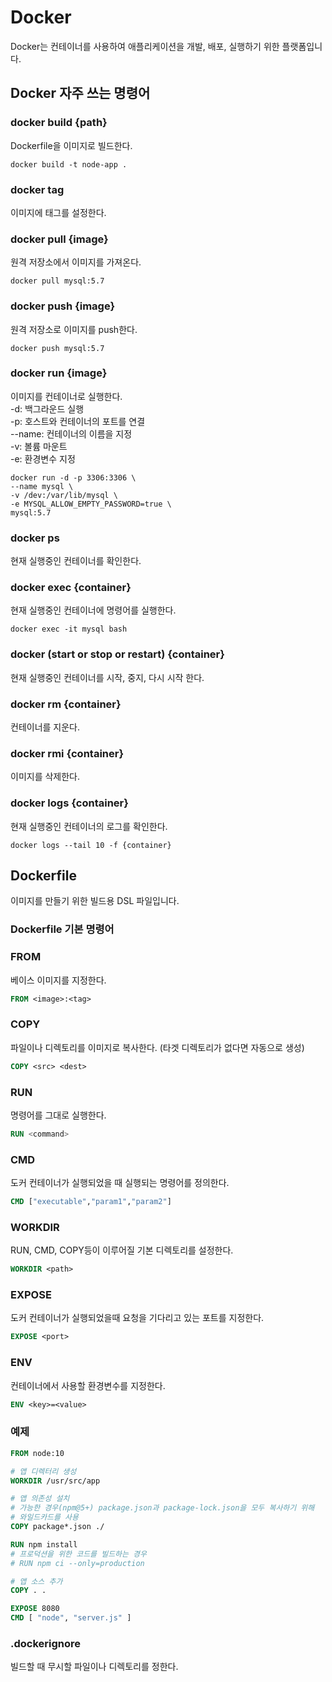 # Docker

Docker는 컨테이너를 사용하여 애플리케이션을 개발, 배포, 실행하기 위한 플랫폼입니다.

## Docker 자주 쓰는 명령어

### docker build {path}

Dockerfile을 이미지로 빌드한다.

```
docker build -t node-app .
```

### docker tag

이미지에 태그를 설정한다.

### docker pull {image}

원격 저장소에서 이미지를 가져온다.

```
docker pull mysql:5.7
```

### docker push {image}

원격 저장소로 이미지를 push한다.

```
docker push mysql:5.7
```

### docker run {image}

이미지를 컨테이너로 실행한다.  
-d: 백그라운드 실행  
-p: 호스트와 컨테이너의 포트를 연결  
--name: 컨테이너의 이름을 지정  
-v: 볼륨 마운트  
-e: 환경변수 지정

```
docker run -d -p 3306:3306 \
--name mysql \
-v /dev:/var/lib/mysql \
-e MYSQL_ALLOW_EMPTY_PASSWORD=true \
mysql:5.7
```

### docker ps

현재 실행중인 컨테이너를 확인한다.

### docker exec {container}

현재 실행중인 컨테이너에 명령어를 실행한다.

```
docker exec -it mysql bash
```

### docker (start or stop or restart) {container}

현재 실행중인 컨테이너를 시작, 중지, 다시 시작 한다.

### docker rm {container}

컨테이너를 지운다.

### docker rmi {container}

이미지를 삭제한다.

### docker logs {container}

현재 실행중인 컨테이너의 로그를 확인한다.

```
docker logs --tail 10 -f {container}
```

## Dockerfile

이미지를 만들기 위한 빌드용 DSL 파일입니다.

### Dockerfile 기본 명령어

### FROM

베이스 이미지를 지정한다.

```Dockerfile
FROM <image>:<tag>
```

### COPY

파일이나 디렉토리를 이미지로 복사한다. (타겟 디렉토리가 없다면 자동으로 생성)

```Dockerfile
COPY <src> <dest>
```

### RUN

명령어를 그대로 실행한다.

```Dockerfile
RUN <command>
```

### CMD

도커 컨테이너가 실행되었을 때 실행되는 명령어를 정의한다.

```Dockerfile
CMD ["executable","param1","param2"]
```

### WORKDIR

RUN, CMD, COPY등이 이루어질 기본 디렉토리를 설정한다.

```Dockerfile
WORKDIR <path>
```

### EXPOSE

도커 컨테이너가 실행되었을때 요청을 기다리고 있는 포트를 지정한다.

```Dockerfile
EXPOSE <port>
```

### ENV

컨테이너에서 사용할 환경변수를 지정한다.

```Dockerfile
ENV <key>=<value>
```

### 예제

```Dockerfile
FROM node:10

# 앱 디렉터리 생성
WORKDIR /usr/src/app

# 앱 의존성 설치
# 가능한 경우(npm@5+) package.json과 package-lock.json을 모두 복사하기 위해
# 와일드카드를 사용
COPY package*.json ./

RUN npm install
# 프로덕션을 위한 코드를 빌드하는 경우
# RUN npm ci --only=production

# 앱 소스 추가
COPY . .

EXPOSE 8080
CMD [ "node", "server.js" ]
```

### .dockerignore

빌드할 때 무시할 파일이나 디렉토리를 정한다.
